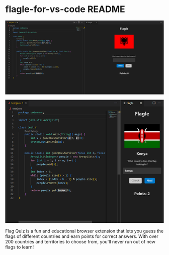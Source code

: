 # flagle-for-vs-code README

<p float="left">
  <img src="/images/screenshots/ss1.png"/>
</p>
<p float="left">
  <img src="/images/screenshots/ss2.png"/> 
</p>
Flag Quiz is a fun and educational browser extension that lets you guess the flags of different countries and earn points for correct answers. With over 200 countries and territories to choose from, you'll never run out of new flags to learn!